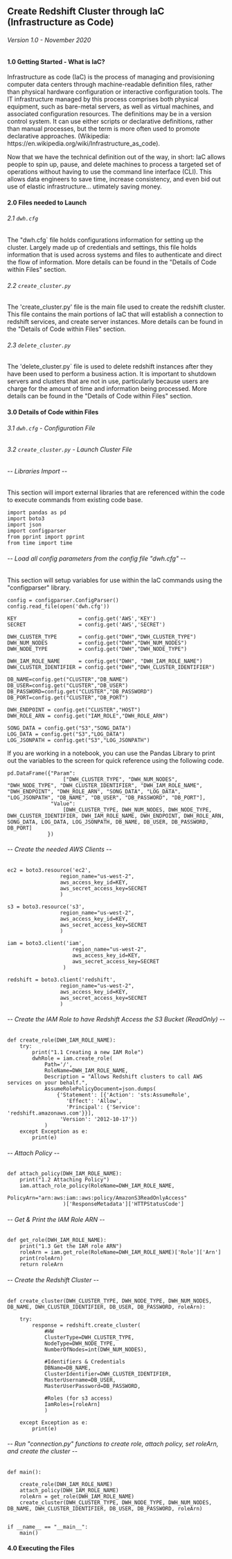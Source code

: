 ## Create Redshift Cluster through IaC (Infrastructure as Code)
###### Version 1.0 - November 2020

#### 1.0 Getting Started - What is IaC?

<p>Infrastructure as code (IaC) is the process of managing and provisioning computer data centers through machine-readable definition files, rather than physical hardware configuration or interactive configuration tools. The IT infrastructure managed by this process comprises both physical equipment, such as bare-metal servers, as well as virtual machines, and associated configuration resources. The definitions may be in a version control system. It can use either scripts or declarative definitions, rather than manual processes, but the term is more often used to promote declarative approaches. (Wikipedia: https://en.wikipedia.org/wiki/Infrastructure_as_code).</p>

<p>Now that we have the technical definition out of the way, in short: IaC allows people to spin up, pause, and delete machines to process a targeted set of operations without having to use the command line interface (CLI). This allows data engineers to save time, increase consistency, and even bid out use of elastic infrastructure... utimately saving money.</p>

#### 2.0 Files needed to Launch

###### 2.1 `dwh.cfg`

<p> The "dwh.cfg` file holds configurations information for setting up the cluster. Largely made up of credentials and settings, this file holds information that is used across systems and files to authenticate and direct the flow of information. More details can be found in the "Details of Code within Files" section.</p>

###### 2.2 `create_cluster.py`

<p> The 'create_cluster.py' file is the main file used to create the redshift cluster. This file contains the main portions of IaC that will establish a connection to redshift services, and create server instances. More details can be found in the "Details of Code within Files" section.</p>

###### 2.3 `delete_cluster.py`

<p> The 'delete_cluster.py` file is used to delete redshift instances after they have been used to perform a business action. It is important to shutdown servers and clusters that are not in use, particularly because users are charge for the amount of time and information being processed. More details can be found in the "Details of Code within Files" section.</p>

#### 3.0 Details of Code within Files

###### 3.1 `dwh.cfg` - Configuration File

###### 3.2 `create_cluster.py` - Launch Cluster File

###### -- Libraries Import --

<p>This section will import external libraries that are referenced within the code to execute commands from existing code base.</p>

```
import pandas as pd
import boto3
import json
import configparser
from pprint import pprint
from time import time
```

###### -- Load all config parameters from the config file "dwh.cfg" --

<p>This section will setup variables for use within the IaC commands using the "configparser" library. </p>

```
config = configparser.ConfigParser()
config.read_file(open('dwh.cfg'))

KEY                    = config.get('AWS','KEY')
SECRET                 = config.get('AWS','SECRET')

DWH_CLUSTER_TYPE       = config.get("DWH","DWH_CLUSTER_TYPE")
DWH_NUM_NODES          = config.get("DWH","DWH_NUM_NODES")
DWH_NODE_TYPE          = config.get("DWH","DWH_NODE_TYPE")

DWH_IAM_ROLE_NAME      = config.get("DWH", "DWH_IAM_ROLE_NAME")
DWH_CLUSTER_IDENTIFIER = config.get("DWH","DWH_CLUSTER_IDENTIFIER")

DB_NAME=config.get("CLUSTER","DB_NAME")
DB_USER=config.get("CLUSTER","DB_USER")
DB_PASSWORD=config.get("CLUSTER","DB_PASSWORD")
DB_PORT=config.get("CLUSTER","DB_PORT")

DWH_ENDPOINT = config.get("CLUSTER","HOST")
DWH_ROLE_ARN = config.get("IAM_ROLE","DWH_ROLE_ARN")

SONG_DATA = config.get("S3","SONG_DATA")
LOG_DATA = config.get("S3","LOG_DATA")
LOG_JSONPATH = config.get("S3","LOG_JSONPATH")
```

<p>If you are working in a notebook, you can use the Pandas Library to print out the variables to the screen for quick reference using the following code.</p>

```
pd.DataFrame({"Param":
                  ["DWH_CLUSTER_TYPE", "DWH_NUM_NODES", "DWH_NODE_TYPE", "DWH_CLUSTER_IDENTIFIER", "DWH_IAM_ROLE_NAME", "DWH_ENDPOINT", "DWH_ROLE_ARN", "SONG_DATA", "LOG_DATA", "LOG_JSONPATH", "DB_NAME", "DB_USER", "DB_PASSWORD", "DB_PORT"],
              "Value":
                  [DWH_CLUSTER_TYPE, DWH_NUM_NODES, DWH_NODE_TYPE, DWH_CLUSTER_IDENTIFIER, DWH_IAM_ROLE_NAME, DWH_ENDPOINT, DWH_ROLE_ARN, SONG_DATA, LOG_DATA, LOG_JSONPATH, DB_NAME, DB_USER, DB_PASSWORD, DB_PORT]
             })
```

###### -- Create the needed AWS Clients --

```
ec2 = boto3.resource('ec2',
                 region_name="us-west-2",
                 aws_access_key_id=KEY,
                 aws_secret_access_key=SECRET
                 )

s3 = boto3.resource('s3',
                 region_name="us-west-2",
                 aws_access_key_id=KEY,
                 aws_secret_access_key=SECRET
                 )

iam = boto3.client('iam',
                     region_name="us-west-2",
                     aws_access_key_id=KEY,
                     aws_secret_access_key=SECRET
                  )

redshift = boto3.client('redshift',
                 region_name="us-west-2",
                 aws_access_key_id=KEY,
                 aws_secret_access_key=SECRET
                 )
```
    
###### -- Create the IAM Role to have Redshift Access the S3 Bucket (ReadOnly) --

```
def create_role(DWH_IAM_ROLE_NAME):
    try:
        print("1.1 Creating a new IAM Role") 
        dwhRole = iam.create_role(
            Path='/',
            RoleName=DWH_IAM_ROLE_NAME,
            Description = "Allows Redshift clusters to call AWS services on your behalf.",
            AssumeRolePolicyDocument=json.dumps(
                {'Statement': [{'Action': 'sts:AssumeRole',
                   'Effect': 'Allow',
                   'Principal': {'Service': 'redshift.amazonaws.com'}}],
                 'Version': '2012-10-17'})
            )    
    except Exception as e:
        print(e)
```
    
###### -- Attach Policy --

```
def attach_policy(DWH_IAM_ROLE_NAME):
    print("1.2 Attaching Policy")
    iam.attach_role_policy(RoleName=DWH_IAM_ROLE_NAME,
                   PolicyArn="arn:aws:iam::aws:policy/AmazonS3ReadOnlyAccess"
                  )['ResponseMetadata']['HTTPStatusCode']
```

###### -- Get & Print the IAM Role ARN --

```
def get_role(DWH_IAM_ROLE_NAME):
    print("1.3 Get the IAM role ARN")
    roleArn = iam.get_role(RoleName=DWH_IAM_ROLE_NAME)['Role']['Arn']
    print(roleArn)
    return roleArn
```

###### -- Create the Redshift Cluster --

```
def create_cluster(DWH_CLUSTER_TYPE, DWH_NODE_TYPE, DWH_NUM_NODES, DB_NAME, DWH_CLUSTER_IDENTIFIER, DB_USER, DB_PASSWORD, roleArn):

    try:
        response = redshift.create_cluster(        
            #HW
            ClusterType=DWH_CLUSTER_TYPE,
            NodeType=DWH_NODE_TYPE,
            NumberOfNodes=int(DWH_NUM_NODES),

            #Identifiers & Credentials
            DBName=DB_NAME,
            ClusterIdentifier=DWH_CLUSTER_IDENTIFIER,
            MasterUsername=DB_USER,
            MasterUserPassword=DB_PASSWORD,
        
            #Roles (for s3 access)
            IamRoles=[roleArn]  
            )

    except Exception as e:
        print(e)
```

###### -- Run "connection.py" functions to create role, attach policy, set roleArn, and create the cluster --

```        
def main():
    
    create_role(DWH_IAM_ROLE_NAME)
    attach_policy(DWH_IAM_ROLE_NAME)
    roleArn = get_role(DWH_IAM_ROLE_NAME)
    create_cluster(DWH_CLUSTER_TYPE, DWH_NODE_TYPE, DWH_NUM_NODES, DB_NAME, DWH_CLUSTER_IDENTIFIER, DB_USER, DB_PASSWORD, roleArn)

    
if __name__ == "__main__":
    main()
```

#### 4.0 Executing the Files
